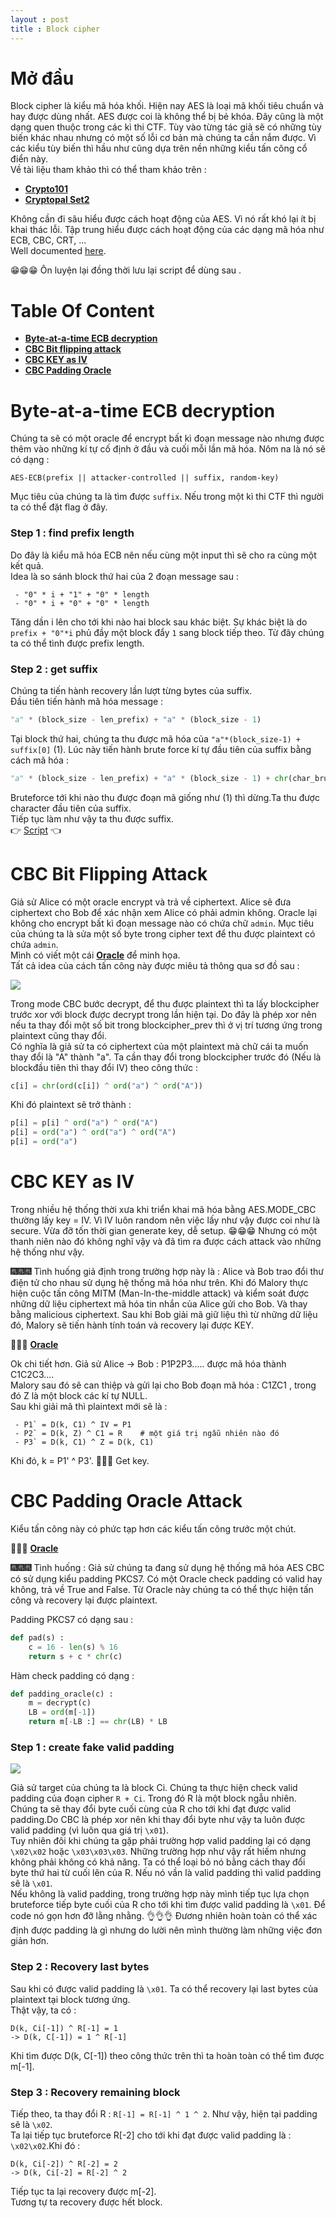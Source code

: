 ```yaml
---
layout : post 
title : Block cipher 
--- 
```


# Mở đầu  
Block cipher là kiểu mã hóa khối. Hiện nay AES là loại mã khối tiêu chuẩn và hay được dùng nhất. AES được coi là không thể bị bẻ khóa. Đây cũng là một dạng quen thuộc trong các kì thi CTF. Tùy vào từng tác giả sẽ có những tùy biến khác nhau nhưng có một số lỗi cơ bản mà chúng ta cần nắm được. Vì các kiểu tùy biến thì hầu như cũng dựa trên nền những kiểu tấn công cổ điển này.  
Về tài liệu tham khảo thì có thể tham khảo trên :  
  - [**Crypto101**](https://www.crypto101.io/)    
  - [**Cryptopal Set2**](https://cryptopals.com/sets/2)   

Không cần đi sâu hiểu được cách hoạt động của AES. Vì nó rất khó lại ít bị khai thác lỗi. Tập trung hiểu được cách hoạt động của các dạng mã hóa như ECB, CBC, CRT, ...  
Well documented [here](https://en.wikipedia.org/wiki/Block_cipher_mode_of_operation).  

😁😁😁 Ôn luyện lại đồng thời lưu lại script để dùng sau .  

# Table Of Content  
  - [**Byte-at-a-time ECB decryption**](#type1)  
  - [**CBC Bit flipping attack**](#type2)  
  - [**CBC KEY as IV**](#type3)  
  - [**CBC Padding Oracle**](#type4)  
  
<a name="type1"></a> 
# Byte-at-a-time ECB decryption  

Chúng ta sẽ có một oracle để encrypt bất kì đoạn message nào nhưng được thêm vào những kí tự cố định ở đầu và cuối mỗi lần mã hóa. Nôm na là nó sẽ có dạng : 
```
AES-ECB(prefix || attacker-controlled || suffix, random-key)
``` 
Mục tiêu của chúng ta là tìm được ```suffix```. Nếu trong một kì thi CTF thì người ta có thể đặt flag ở đây.  

### Step 1 : find prefix length  
Do đây là kiểu mã hóa ECB nên nếu cùng một input thì sẽ cho ra cùng một kết quả.  
Idea là so sánh block thứ hai của 2 đoạn message sau :
```
 - "0" * i + "1" + "0" * length 
 - "0" * i + "0" + "0" * length 
```   
Tăng dần i lên cho tới khi nào hai block sau khác biệt. Sự khác biệt là do ```prefix + "0"*i``` phủ đầy một block đẩy ```1``` sang block tiếp theo. Từ đây chúng ta có thể tình được prefix length.  

### Step 2 : get suffix  
Chúng ta tiến hành recovery lần lượt từng bytes của suffix.  
Đầu tiên tiến hành mã hóa message  :  
```python
"a" * (block_size - len_prefix) + "a" * (block_size - 1)
```
Tại block thứ hai, chúng ta thu được mã hóa của ```"a"*(block_size-1) + suffix[0]``` (1). Lúc này tiến hành brute force kí tự đầu tiên của suffix bằng cách mã hóa : 
```python
"a" * (block_size - len_prefix) + "a" * (block_size - 1) + chr(char_brute)
```  
Bruteforce tới khi nào thu được đoạn mã giống như (1) thì dừng.Ta thu được character đầu tiên của suffix.  
Tiếp tục làm như vậy ta thu được suffix.  
👉 [Script](/Crypto/AES/byte_at_time.py) 👈  

<a name="type2"></a> 

# CBC Bit Flipping Attack  

Giả sử Alice có một oracle encrypt và trả về ciphertext. Alice sẽ đưa ciphertext cho Bob để xác nhận xem Alice có phải admin không. Oracle lại không cho encrypt bất kì đoạn message nào có chứa chữ ```admin```. Mục tiêu của chúng ta là sửa một số byte trong cipher text để thu được plaintext có chứa ```admin```.  
Mình có viết một cái [**Oracle**](https://github.com/hacmao/hacmao.github.io/tree/master/Crypto/AES/Bit_flipping) để minh họa.  
Tất cả idea của cách tấn công này được miêu tả thông qua sơ đồ sau :  

![](https://mk0resourcesinfm536w.kinstacdn.com/wp-content/uploads/082113_1459_CBCByteFlip3.jpg)   

Trong mode CBC bước decrypt, để thu được plaintext thì ta lấy blockcipher trước xor với block được decrypt trong lần hiện tại. Do đây là phép xor nên nếu ta thay đổi một số bit trong blockcipher_prev thì ở vị trí tương ứng trong plaintext cũng thay đổi.  
Có nghĩa là giả sử ta có ciphertext của một plaintext mà chữ cái ta muốn thay đổi là "A" thành "a". Ta cần thay đổi trong blockcipher trước đó (Nếu là blockđầu tiên thì thay đổi IV) theo công thức :   

```python
c[i] = chr(ord(c[i]) ^ ord("a") ^ ord("A"))
```

Khi đó plaintext sẽ trở thành :  

```python
p[i] = p[i] ^ ord("a") ^ ord("A") 
p[i] = ord("a") ^ ord("a") ^ ord("A") 
p[i] = ord("a") 
``` 

<a name="type3"></a> 
# CBC KEY as IV  
 
Trong nhiều hệ thống thời xưa khi triển khai mã hóa bằng AES.MODE_CBC thường lấy key = IV. Vì IV luôn random nên việc lấy như vậy được coi như là secure. Vừa đỡ tốn thời gian generate key, dễ setup. 😁😁😁 Nhưng có một thanh niên nào đó không nghĩ vậy và đã tìm ra được cách attack vào những hệ thống như vậy.   

🎆🎆🎆 Tình huống giả định trong trường hợp này là : Alice và Bob trao đổi thư điện tử cho nhau sử dụng hệ thống mã hóa như trên. Khi đó Malory thực hiện cuộc tấn công MITM (Man-In-the-middle attack) và kiểm soát được những dữ liệu ciphertext mã hóa tin nhắn của Alice gửi cho Bob. Và thay bằng malicious ciphertext. Sau khi Bob giải mã giữ liệu thì từ những dữ liệu đó, Malory sẽ tiến hành tính toán và recovery lại được KEY.   

🐙🐙🐙 [**Oracle**](https://github.com/hacmao/hacmao.github.io/tree/master/Crypto/AES/key_as_IV)  

Ok chi tiết hơn. Giả sử Alice -> Bob : P1P2P3..... được mã hóa thành C1C2C3....  
Malory sau đó sẽ can thiệp và gửi lại cho Bob đoạn mã hóa : C1ZC1 , trong đó Z là một block các kí tự NULL.  
Sau khi giải mã thì plaintext mới sẽ là :  
```
 - P1` = D(k, C1) ^ IV = P1 
 - P2` = D(k, Z) ^ C1 = R    # một giá trị ngẫu nhiên nào đó
 - P3` = D(k, C1) ^ Z = D(k, C1) 
``` 
Khi đó, k = P1' ^ P3'.   🌝🌝🌝 Get key.  


<a name="type4"></a>  
# CBC Padding Oracle Attack  
Kiểu tấn công này có phức tạp hơn các kiểu tấn công trước một chút.  

🎏🎏🎏 [**Oracle**](https://github.com/hacmao/hacmao.github.io/tree/master/Crypto/AES/padding_oracle)  
 
🎆🎆🎆 Tình huống : Giả sử chúng ta đang sử dụng hệ thống mã hóa AES CBC có sử dụng kiểu padding PKCS7. Có một Oracle check padding có valid hay không, trả về True and False. Từ Oracle này chúng ta có thể thực hiện tấn công và recovery lại được plaintext.  

Padding PKCS7 có dạng sau :  

```python
def pad(s) : 
    c = 16 - len(s) % 16 
    return s + c * chr(c) 
``` 
Hàm check padding có dạng :  

```python
def padding_oracle(c) : 
    m = decrypt(c) 
    LB = ord(m[-1])   
    return m[-LB :] == chr(LB) * LB
``` 

### Step 1 : create fake valid padding  

![](Crypto/AES/padding_oracle/hinh1.PNG)  

Giả sử target của chúng ta là block Ci. Chúng ta thực hiện check valid padding của đoạn cipher ```R + Ci```. Trong đó R là một block ngẫu nhiên. Chúng ta sẽ thay đổi byte cuối cùng của R cho tới khi đạt được valid padding.Do CBC là phép xor nên khi thay đổi byte như vậy ta luôn được valid padding (vì luôn qua giá trị ```\x01```).  
Tuy nhiên đôi khi chúng ta gặp phải trường hợp valid padding lại có dạng ```\x02\x02``` hoặc ```\x03\x03\x03```. Những trường hợp như vậy rất hiếm nhưng không phải không có khả năng. Ta có thể loại bỏ nó bằng cách thay đổi byte thứ hai từ cuối lên của R. Nếu nó vần là valid padding thì valid padding sẽ là ```\x01```.  
Nếu không là valid padding, trong trường hợp này mình tiếp tục lựa chọn bruteforce tiếp byte cuối của R cho tới khi tìm được valid padding là ```\x01```. Để code nó gọn hơn đỡ lằng nhằng. 👌👌👌 Đương nhiên hoàn toàn có thể xác định được padding là gì nhưng do lười nên mình thường làm những việc đơn giản hơn.  

### Step 2 : Recovery last bytes   

Sau khi có được valid padding là ```\x01```. Ta có thể recovery lại last bytes của plaintext tại block tương ứng.   
Thật vậy, ta có :  
```
D(k, Ci[-1]) ^ R[-1] = 1 
-> D(k, C[-1]) = 1 ^ R[-1] 
``` 
Khi tìm được D(k, C[-1]) theo công thức trên thì ta hoàn toàn có thể tìm được m[-1].  

### Step 3 : Recovery remaining block   
Tiếp theo, ta thay đổi R : ```R[-1] = R[-1] ^ 1 ^ 2```. Như vậy, hiện tại padding sẽ là ```\x02```.   
Ta lại tiếp tục bruteforce R[-2] cho tới khi đạt được valid padding là : ```\x02\x02```.Khi đó :   
```
D(k, Ci[-2]) ^ R[-2] = 2 
-> D(k, Ci[-2] = R[-2] ^ 2 
```  
Tiếp tục ta lại recovery được m[-2].  
Tương tự ta recovery được hết block.  





